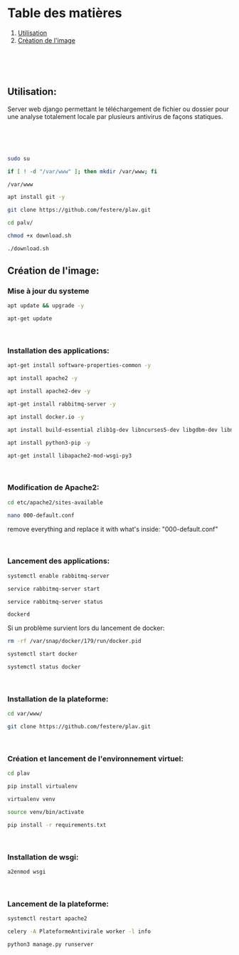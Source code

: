# Table des matières
1. [Utilisation](#Utilisation)
2. [Création de l'image](#Créationdel'image)

<br>
<br>
<br>


## <a name="Utilisation">Utilisation:<a>
Server web django permettant le téléchargement de fichier ou dossier pour une analyse totalement locale par plusieurs antivirus de façons statiques.

<br>
<br>
<br>

```bash
sudo su
````
```bash
if [ ! -d "/var/www" ]; then mkdir /var/www; fi
````
```bash
/var/www
````
```bash
apt install git -y
````
```bash
git clone https://github.com/festere/plav.git
````
```bash
cd palv/
````
```bash
chmod +x download.sh
````
```bash
./download.sh
````

## <a name="Créationdel'image">Création de l'image:<a>
### Mise à jour du systeme
```bash
apt update && upgrade -y
````
```bash
apt-get update
````

<br>

### Installation des applications:
```bash
apt-get install software-properties-common -y
````
```bash
apt install apache2 -y
````
```bash
apt install apache2-dev -y
````
```bash
apt-get install rabbitmq-server -y
````
```bash
apt install docker.io -y
````
```bash
apt install build-essential zlib1g-dev libncurses5-dev libgdbm-dev libnss3-dev libssl-dev libreadline-dev libffi-dev libsqlite3-dev wget libbz2-dev -y
````
```bash
apt install python3-pip -y
````
```bash
apt-get install libapache2-mod-wsgi-py3
````

<br>

### Modification de Apache2:
```bash
cd etc/apache2/sites-available
````
```bash
nano 000-default.conf
````
remove everything and replace it with what's inside: "000-default.conf"

<br>

### Lancement des applications:
```bash
systemctl enable rabbitmq-server
````
```bash
service rabbitmq-server start
````
```bash
service rabbitmq-server status
````
```bash
dockerd
````
Si un problème survient lors du lancement de docker:
```bash
rm -rf /var/snap/docker/179/run/docker.pid
````
```bash
systemctl start docker
````
```bash
systemctl status docker
````

<br>

### Installation de la plateforme:
```bash
cd var/www/
````
```bash
git clone https://github.com/festere/plav.git
````

<br>

### Création et lancement de l'environnement virtuel:
```bash
cd plav
````
```bash
pip install virtualenv
````
```bash
virtualenv venv
````
```bash
source venv/bin/activate
````
```bash
pip install -r requirements.txt
````

<br>

### Installation de wsgi:
```bash
a2enmod wsgi
````

<br>

### Lancement de la plateforme:
```bash
systemctl restart apache2
````
```bash
celery -A PlateformeAntivirale worker -l info
````
```bash
python3 manage.py runserver
````
